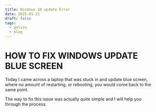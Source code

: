 ```yaml
---
title: Windows 10 update Error
date: 2025-01-21
draft: false
tags:
  - galvin
  - blog
---
```

# HOW TO FIX WINDOWS UPDATE BLUE SCREEN

Today I came across a laptop that was stuck in and update blue screen, where no amount of restarting, or rebooting, you would come back to the same point.

The way to fix this issue was actually quite simple and I will help you through the process. 